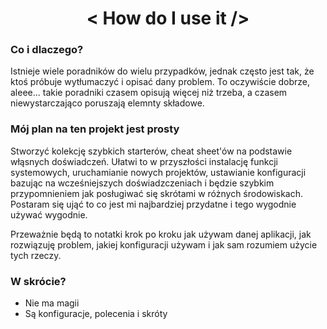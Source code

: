 <div align="center">

# < How do I use it />
</div>

<div style="justify">

### Co i dlaczego?

Istnieje wiele poradników do wielu przypadków, jednak często jest tak, że ktoś próbuje wytłumaczyć i opisać dany problem. To oczywiście dobrze, aleee... takie poradniki czasem opisują więcej niż trzeba, a czasem niewystarczająco poruszają elemnty składowe.

### **Mój plan na ten projekt jest prosty**

Stworzyć kolekcję szybkich starterów, cheat sheet'ów na podstawie włąsnych doświadczeń. Ułatwi to w przyszłości instalację funkcji systemowych, uruchamianie nowych projektów, ustawianie konfiguracji bazując na wcześniejszych doświadzczeniach i będzie szybkim przypomnieniem jak posługiwać się skrótami w różnych środowiskach. Postaram się ująć to co jest mi najbardziej przydatne i tego wygodnie używać wygodnie.

Przeważnie będą to notatki krok po kroku jak używam danej aplikacji, jak rozwiązuję problem, jakiej konfiguracji używam i jak sam rozumiem użycie tych rzeczy.

### W skrócie?
* Nie ma magii
* Są konfiguracje, polecenia i skróty